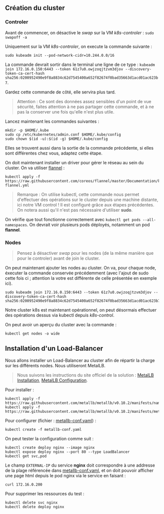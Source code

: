 ## Création du cluster
### Controler
Avant de commencer, on désactive le *swap* sur la VM *k8s-controler* : ```sudo swapoff -a```

Uniquement sur la VM *k8s-controler*, on execute la commande suivante :
```shell
sudo kubeadm init --pod-network-cidr=10.244.0.0/16
```

La commande devrait sortir dans le terminal une ligne de ce type :
```kubeadm join 172.16.0.150:6443 --token 61z7u0.owjzoqjtzvm3djov --discovery-token-ca-cert-hash sha256:0200952490e9f8a8834c62d7545400a652f82674f0bad35663d1acd01ac623b7```.

Gardez cette commande de côté, elle servira plus tard.
> Attention : Ce sont des données assez sensibles d'un point de vue sécurité, faites attention à ne pas partager cette commande, et à ne pas la conserver une fois qu'elle n'est plus utile.

Lancez maintenant les commandes suivantes :
```shell
mkdir -p $HOME/.kube
sudo cp /etc/kubernetes/admin.conf $HOME/.kube/config
sudo chown $(id -u):$(id -g) $HOME/.kube/config
```
Elles se trouvent aussi dans la sortie de la commande précédente, si elles sont différentes chez vous, adaptez cette étape.

On doit maintenant installer un driver pour gérer le réseau au sein du cluster. On va utiliser [flannel](https://github.com/flannel-io/flannel#flannel) :
```shell
kubectl apply -f https://raw.githubusercontent.com/coreos/flannel/master/Documentation/kube-flannel.yml
```

> Remarque : On utilise kubectl, cette commande nous permet d'effectuer des opérations sur le cluster depuis une machine distante, ici notre VM control ! Il est configuré grâce aux étapes précédentes. On notera aussi qu'il n'est pas nécessaire d'utiliser **sudo**.

On vérifie que tout fonctionne correctement avec ```kubectl get pods --all-namespaces```. On devrait voir plusieurs pods déployés, notamment un pod **flannel**.

### Nodes

> Pensez à désactiver *swap* pour les nodes (de la même manière que pour le controler) avant de join le cluster.

On peut maintenant ajouter les nodes au cluster. On va, pour chaque node, éxecuter la commande conservée précédemment (avec l'ajout de sudo cette fois ci ; attention la votre est différente de celle présentée en exemple ici).

```shell
sudo kubeadm join 172.16.0.150:6443 --token 61z7u0.owjzoqjtzvm3djov --discovery-token-ca-cert-hash sha256:0200952490e9f8a8834c62d7545400a652f82674f0bad35663d1acd01ac623b7
```

Notre cluster k8s est maintenant opérationnel, on peut désormais effectuer des opérations dessus via kubectl depuis *k8s-control*.

On peut avoir un aperçu du cluster avec la commande :
```shell
kubectl get nodes -o wide
```
## Installation d'un Load-Balancer
Nous allons installer un Load-Balancer au cluster afin de répartir la charge sur les différents nodes. Nous utiliseront MetalLB.

> Nous suivons les instructions du site officiel de la solution : [MetalLB Installation](https://metallb.universe.tf/installation/#installation-by-manifest), [MetalLB Configuration](https://metallb.universe.tf/configuration/#layer-2-configuration).

Pour installer :
```shell
kubectl apply -f https://raw.githubusercontent.com/metallb/metallb/v0.10.2/manifests/namespace.yaml
kubectl apply -f https://raw.githubusercontent.com/metallb/metallb/v0.10.2/manifests/metallb.yaml
```

Pour configurer (fichier : [metallb-conf.yaml](yaml/metallb-conf.yaml)) :
```shell
kubectl create -f metallb-conf.yaml
```

On peut tester la configuration comme suit :

```shell
kubectl create deploy nginx --image nginx
kubectl expose deploy nginx --port 80 --type LoadBalancer
kubectl get svc,pod
```

Le champ ```EXTERNAL-IP``` du service **nginx** doit correspondre à une addresse de la plage référencée dans [metallb-conf.yaml](yaml/metallb-conf.yaml), et on doit pouvoir afficher une page html depuis le pod nginx via le service en faisant :
```shell
curl 172.16.0.200
```

Pour supprimer les ressources du test :
```shell
kubectl delete svc nginx
kubectl delete deploy nginx
```